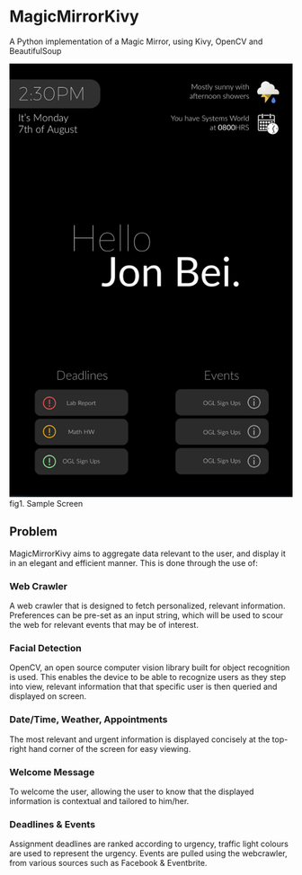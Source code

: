 # MagicMirrorKivy
A Python implementation of a Magic Mirror, using Kivy, OpenCV and BeautifulSoup

![ScreenImage](https://github.com/jonbeibeibei/MagicMirrorKivy/blob/master/Infographic%20Poster%20/MirrorFront.png)  <br />
fig1. Sample Screen

## Problem
MagicMirrorKivy aims to aggregate data relevant to the user, and display it in an elegant and efficient manner. This is done through the use of: 

### Web Crawler
A web crawler that is designed to fetch personalized, relevant information. Preferences can be pre-set as an input string, which will be used to scour the web for relevant events that may be of interest. 

### Facial Detection 
OpenCV, an open source computer vision library built for object recognition is used. This enables the device to be able to recognize users as they step into view, relevant information that that specific user is then queried and displayed on screen. 

### Date/Time, Weather, Appointments
The most relevant and urgent information is displayed concisely at the top-right hand corner of the screen for easy viewing. 

### Welcome Message
To welcome the user, allowing the user to know that the displayed information is contextual and tailored to him/her. 

### Deadlines & Events
Assignment deadlines are ranked according to urgency, traffic light colours are used to represent the urgency. Events are pulled using the webcrawler, from various sources such as Facebook & Eventbrite. 
